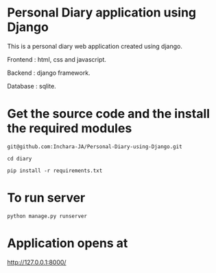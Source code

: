 # Personal Diary application using Django
This is a personal diary web application created using django.

Frontend : html, css and javascript.

Backend : django framework.

Database : sqlite.

# Get the source code and the install the required modules
```
git@github.com:Inchara-JA/Personal-Diary-using-Django.git

cd diary

pip install -r requirements.txt
```
# To run server
```
python manage.py runserver
```
# Application opens at
http://127.0.0.1:8000/
